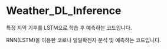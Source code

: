 # Weather_DL_Inference
특정 지역 기후를 LSTM으로 학습 후 예측하는 코드입니다.

RNN(LSTM)을 이용한 코로나 일일확진자 분석 및 예측하는 코드입니다.

